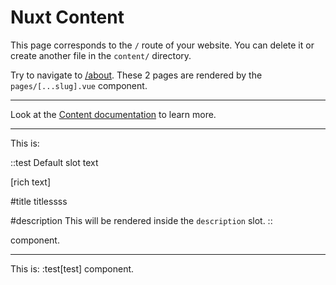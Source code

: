 # Nuxt Content

This page corresponds to the `/` route of your website. You can delete it or create another file in the `content/` directory.

Try to navigate to [/about](/about). These 2 pages are rendered by the `pages/[...slug].vue` component.

---

Look at the [Content documentation](https://content.nuxtjs.org/) to learn more.

---

This is:

::test
Default slot text

[rich text]

#title
titlessss

#description
This will be rendered inside the `description` slot.
::

component.

---

This is: :test[test] component.
